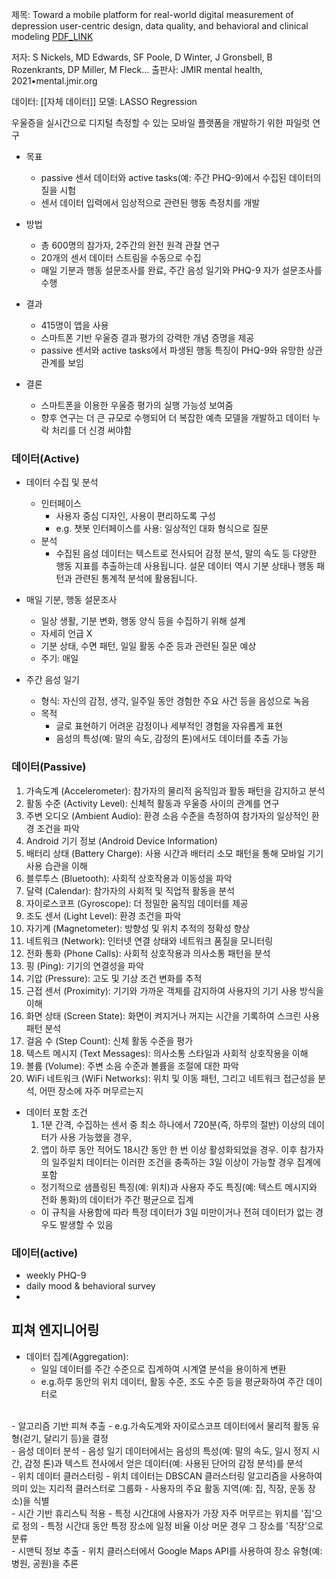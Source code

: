 제목:  Toward a mobile platform for real-world digital measurement of depression user-centric design, data quality, and behavioral and clinical modeling
[PDF_LINK](https://mental.jmir.org/2021/8/e27589/PDF)

저자:  S Nickels, MD Edwards, SF Poole, D Winter, J Gronsbell, B Rozenkrants, DP Miller, M Fleck…
출판사: JMIR mental health, 2021•mental.jmir.org

데이터: [[자체 데이터]]
모델: LASSO Regression

우울증을 실시간으로 디지털 측정할 수 있는 모바일 플랫폼을 개발하기 위한 파일럿 연구

- 목표
	- passive 센서 데이터와 active tasks(예: 주간 PHQ-9)에서 수집된 데이터의 질을 시험
	- 센서 데이터 입력에서 임상적으로 관련된 행동 측정치를 개발

- 방법
	- 총 600명의 참가자, 2주간의 완전 원격 관찰 연구
	- 20개의 센서 데이터 스트림을 수동으로 수집
	- 매일 기분과 행동 설문조사를 완료, 주간 음성 일기와 PHQ-9 자가 설문조사를 수행

- 결과
	- 415명이 앱을 사용
	- 스마트폰 기반 우울증 결과 평가의 강력한 개념 증명을 제공
	- passive 센서와 active tasks에서 파생된 행동 특징이 PHQ-9와 유망한 상관관계를 보임

- 결론
	- 스마트폰을 이용한 우울증 평가의 실행 가능성 보여줌
	- 향후 연구는 더 큰 규모로 수행되어 더 복잡한 예측 모델을 개발하고 데이터 누락 처리를 더 신경 써야함

### 데이터(Active)
- 데이터 수집 및 분석
	- 인터페이스
		- 사용자 중심 디자인, 사용이 편리하도록 구성
		- e.g. 챗봇 인터페이스를 사용: 일상적인 대화 형식으로 질문
	- 분석
		- 수집된 음성 데이터는 텍스트로 전사되어 감정 분석, 말의 속도 등 다양한 행동 지표를 추출하는데 사용됩니다. 설문 데이터 역시 기분 상태나 행동 패턴과 관련된 통계적 분석에 활용됩니다.

- 매일 기분, 행동 설문조사
	- 일상 생활, 기분 변화, 행동 양식 등을 수집하기 위해 설계
	- 자세히 언급 X
	- 기분 상태, 수면 패턴, 일일 활동 수준 등과 관련된 질문 예상
	- 주기: 매일

- 주간 음성 일기
	- 형식: 자신의 감정, 생각, 일주일 동안 경험한 주요 사건 등을 음성으로 녹음
	- 목적
		- 글로 표현하기 어려운 감정이나 세부적인 경험을 자유롭게 표현
		- 음성의 특성(예: 말의 속도, 감정의 톤)에서도 데이터를 추출 가능
### 데이터(Passive)
1. 가속도계 (Accelerometer): 참가자의 물리적 움직임과 활동 패턴을 감지하고 분석
2. 활동 수준 (Activity Level): 신체적 활동과 우울증 사이의 관계를 연구
3. 주변 오디오 (Ambient Audio): 환경 소음 수준을 측정하여 참가자의 일상적인 환경 조건을 파악
4. Android 기기 정보 (Android Device Information)
5. 배터리 상태 (Battery Charge): 사용 시간과 배터리 소모 패턴을 통해 모바일 기기 사용 습관을 이해
6. 블루투스 (Bluetooth): 사회적 상호작용과 이동성을 파악
7. 달력 (Calendar): 참가자의 사회적 및 직업적 활동을 분석
8. 자이로스코프 (Gyroscope): 더 정밀한 움직임 데이터를 제공
9. 조도 센서 (Light Level): 환경 조건을 파악
10. 자기계 (Magnetometer): 방향성 및 위치 추적의 정확성 향상
11. 네트워크 (Network): 인터넷 연결 상태와 네트워크 품질을 모니터링
12. 전화 통화 (Phone Calls): 사회적 상호작용과 의사소통 패턴을 분석
13. 핑 (Ping): 기기의 연결성을 파악
14. 기압 (Pressure): 고도 및 기상 조건 변화를 추적
15. 근접 센서 (Proximity): 기기와 가까운 객체를 감지하여 사용자의 기기 사용 방식을 이해
16. 화면 상태 (Screen State): 화면이 켜지거나 꺼지는 시간을 기록하여 스크린 사용 패턴 분석
17. 걸음 수 (Step Count): 신체 활동 수준을 평가
18. 텍스트 메시지 (Text Messages): 의사소통 스타일과 사회적 상호작용을 이해
19. 볼륨 (Volume): 주변 소음 수준과 볼륨을 조절에 대한 파악
20. WiFi 네트워크 (WiFi Networks): 위치 및 이동 패턴, 그리고 네트워크 접근성을 분석, 어떤 장소에 자주 머무르는지

- 데이터 포함 조건
	1. 1분 간격, 수집하는 센서 중 최소 하나에서 720분(즉, 하루의 절반) 이상의 데이터가 사용 가능했을 경우, 
	2. 앱이 하루 동안 적어도 18시간 동안 한 번 이상 활성화되었을 경우. 이후 참가자의 일주일치 데이터는 이러한 조건을 충족하는 3일 이상이 가능할 경우 집계에 포함
	- 정기적으로 샘플링된 특징(예: 위치)과 사용자 주도 특징(예: 텍스트 메시지와 전화 통화)의 데이터가 주간 평균으로 집계
	- 이 규칙을 사용함에 따라 특정 데이터가 3일 미만이거나 전혀 데이터가 없는 경우도 발생할 수 있음
### 데이터(active)
-  weekly PHQ-9
-  daily mood & behavioral survey
- 
## 피쳐 엔지니어링
- 데이터 집계(Aggregation):
	- 일일 데이터를 주간 수준으로 집계하여 시계열 분석을 용이하게 변환
	- e.g.하루 동안의 위치 데이터, 활동 수준, 조도 수준 등을 평균화하여 주간 데이터로
<br>
- 알고리즘 기반 피쳐 추출
	- e.g.가속도계와 자이로스코프 데이터에서 물리적 활동 유형(걷기, 달리기 등)을 결정
<br>
- 음성 데이터 분석
	- 음성 일기 데이터에서는 음성의 특성(예: 말의 속도, 일시 정지 시간, 감정 톤)과 텍스트 전사에서 얻은 데이터(예: 사용된 단어의 감정 분석)를 분석
<br>
- 위치 데이터 클러스터링
	- 위치 데이터는 DBSCAN 클러스터링 알고리즘을 사용하여 의미 있는 지리적 클러스터로 그룹화
	- 사용자의 주요 활동 지역(예: 집, 직장, 운동 장소)을 식별
<br>
- 시간 기반 휴리스틱 적용
	- 특정 시간대에 사용자가 가장 자주 머무르는 위치를 '집'으로 정의
	- 특정 시간대 동안 특정 장소에 일정 비율 이상 머문 경우 그 장소를 '직장'으로 분류
<br>
- 시맨틱 정보 추출
	- 위치 클러스터에서 Google Maps API를 사용하여 장소 유형(예: 병원, 공원)을 추론

